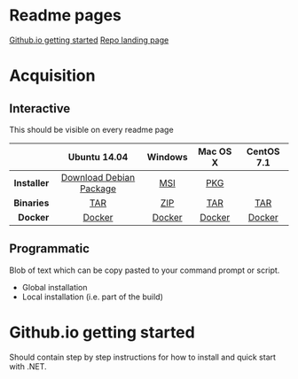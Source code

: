 # Readme pages
[Github.io getting started](http://dotnet.github.io/getting-started/)
[Repo landing page](https://github.com/dotnet/cli/blob/rel/1.0.0/README.md)

# Acquisition
## Interactive
This should be visible on every readme page

| |Ubuntu 14.04 |Windows |Mac OS X |CentOS 7.1 |
|------:|:------:|:------:|:------:|:------:|
|**Installer**|[Download Debian Package](https://dotnetcli.blob.core.windows.net/dotnet/beta/Installers/Latest/dotnet-ubuntu-x64.latest.deb)|[MSI](https://dotnetcli.blob.core.windows.net/dotnet/beta/Installers/Latest/dotnet-win-x64.latest.exe)|[PKG](https://dotnetcli.blob.core.windows.net/dotnet/beta/Installers/Latest/dotnet-osx-x64.latest.pkg)|  |
|**Binaries**|[TAR](https://dotnetcli.blob.core.windows.net/dotnet/beta/Binaries/Latest/dotnet-ubuntu-x64.latest.tar.gz)|[ZIP](https://dotnetcli.blob.core.windows.net/dotnet/beta/Binaries/Latest/dotnet-win-x64.latest.zip)|[TAR](https://dotnetcli.blob.core.windows.net/dotnet/beta/Binaries/Latest/dotnet-osx-x64.latest.tar.gz)|[TAR](https://dotnetcli.blob.core.windows.net/dotnet/beta/Binaries/Latest/dotnet-centos-x64.latest.tar.gz) |
|**Docker**|[Docker](https://docs.docker.com/linux/)|[Docker](https://docs.docker.com/windows/)|[Docker](https://docs.docker.com/mac/)|[Docker](https://docs.docker.com/linux/)|

## Programmatic
Blob of text which can be copy pasted to your command prompt or script.
- Global installation
- Local installation (i.e. part of the build)

# Github.io getting started
Should contain step by step instructions for how to install and quick start with .NET.
